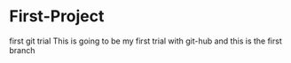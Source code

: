 # First-Project
first git trial
This is going to be my first trial with git-hub and this is the first branch
